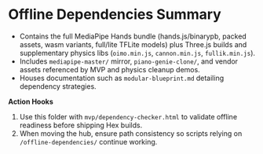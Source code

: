 <!--
STIGMERGY SUMMARY HEADER
Source: offline-dependencies/
Generated: 2025-09-18T03:50Z
-->

# Offline Dependencies Summary

- Contains the full MediaPipe Hands bundle (hands.js/binarypb, packed assets, wasm variants, full/lite TFLite models) plus Three.js builds and supplementary physics libs (`oimo.min.js`, `cannon.min.js`, `fullik.min.js`).
- Includes `mediapipe-master/` mirror, `piano-genie-clone/`, and vendor assets referenced by MVP and physics cleanup demos.
- Houses documentation such as `modular-blueprint.md` detailing dependency strategies.

**Action Hooks**
1. Use this folder with `mvp/dependency-checker.html` to validate offline readiness before shipping Hex builds.
2. When moving the hub, ensure path consistency so scripts relying on `/offline-dependencies/` continue working.
